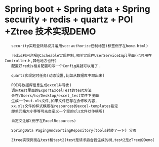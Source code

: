 # Spring boot + Spring data + Spring security + redis + quartz + POI +Ztree  技术实现DEMO
       
       security实现登陆赋权并运用sec:authorize控制标签(标签例子在home.html)
       
       redis利用注解@Cacheable实现控制,相关实现在UserServiceImpl里面(也可用在Controller上,其他地方也行)
       配置好redis相关配置和写一个Config类就可以用了.
       
       quartz实现定时任务(动态设置,比如从数据库中取出来)
       
       POI将数据库信息生成excel并导出(
       调用test里面的ExportExcelTest的test方法
       会在/Users/ho/Desktop/excel_test文件下里面
       生成一个out.xls文件,如果文件已存在会修改内容,
       xx.xls文件的样式模版在resources的excel-templates指定
       即单元格大小等等可先自定义一个空的xls文件以作模版)
       
       自定义注解(例子在ExcelResources)
       
       SpringData PagingAndSortingRepository(tools封装了一下) 分页
       
       Ztree实现页面在test和test2(test是请求后台我生成的树,test2是zTree的Demo)
       
        
       
